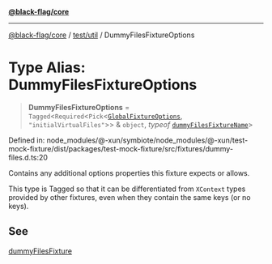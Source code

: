 [**@black-flag/core**](../../../README.md)

***

[@black-flag/core](../../../README.md) / [test/util](../README.md) / DummyFilesFixtureOptions

# Type Alias: DummyFilesFixtureOptions

> **DummyFilesFixtureOptions** = `Tagged`\<`Required`\<`Pick`\<[`GlobalFixtureOptions`](GlobalFixtureOptions.md), `"initialVirtualFiles"`\>\> & `object`, *typeof* [`dummyFilesFixtureName`](../variables/dummyFilesFixtureName.md)\>

Defined in: node\_modules/@-xun/symbiote/node\_modules/@-xun/test-mock-fixture/dist/packages/test-mock-fixture/src/fixtures/dummy-files.d.ts:20

Contains any additional options properties this fixture expects or allows.

This type is Tagged so that it can be differentiated from `XContext`
types provided by other fixtures, even when they contain the same keys (or no
keys).

## See

[dummyFilesFixture](../functions/dummyFilesFixture.md)
